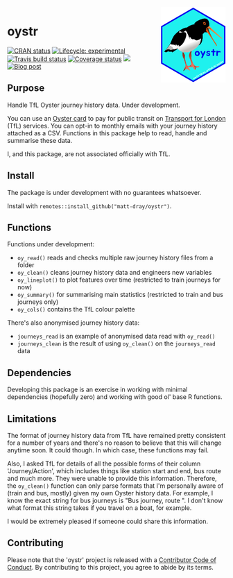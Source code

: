<img src="https://raw.githubusercontent.com/matt-dray/stickers/master/output/oystr_hex.png" width="150" align="right">

# oystr

<!-- badges: start -->
[![CRAN status](https://www.r-pkg.org/badges/version/oystr)](https://CRAN.R-project.org/package=oystr)
[![Lifecycle: experimental](https://img.shields.io/badge/lifecycle-experimental-orange.svg)](https://www.tidyverse.org/lifecycle/#experimental)
[![Travis build status](https://travis-ci.org/matt-dray/oystr.svg?branch=master)](https://travis-ci.org/matt-dray/oystr)
[![Coverage status](https://codecov.io/gh/matt-dray/oystr/branch/master/graph/badge.svg)](https://codecov.io/github/matt-dray/oystr?branch=master)
[![](https://img.shields.io/github/languages/code-size/matt-dray/oystr.svg)](https://github.com/matt-dray/oystr)
[![Blog post](https://img.shields.io/badge/rostrum.blog-post-008900?labelColor=000000&logo=data%3Aimage%2Fgif%3Bbase64%2CR0lGODlhEAAQAPEAAAAAABWCBAAAAAAAACH5BAlkAAIAIf8LTkVUU0NBUEUyLjADAQAAACwAAAAAEAAQAAAC55QkISIiEoQQQgghRBBCiCAIgiAIgiAIQiAIgSAIgiAIQiAIgRAEQiAQBAQCgUAQEAQEgYAgIAgIBAKBQBAQCAKBQEAgCAgEAoFAIAgEBAKBIBAQCAQCgUAgEAgCgUBAICAgICAgIBAgEBAgEBAgEBAgECAgICAgECAQIBAQIBAgECAgICAgICAgECAQECAQICAgICAgICAgEBAgEBAgEBAgICAgICAgECAQIBAQIBAgECAgICAgIBAgECAQECAQIBAgICAgIBAgIBAgEBAgECAgECAgICAgICAgECAgECAgQIAAAQIKAAAh%2BQQJZAACACwAAAAAEAAQAAAC55QkIiESIoQQQgghhAhCBCEIgiAIgiAIQiAIgSAIgiAIQiAIgRAEQiAQBAQCgUAQEAQEgYAgIAgIBAKBQBAQCAKBQEAgCAgEAoFAIAgEBAKBIBAQCAQCgUAgEAgCgUBAICAgICAgIBAgEBAgEBAgEBAgECAgICAgECAQIBAQIBAgECAgICAgICAgECAQECAQICAgICAgICAgEBAgEBAgEBAgICAgICAgECAQIBAQIBAgECAgICAgIBAgECAQECAQIBAgICAgIBAgIBAgEBAgECAgECAgICAgICAgECAgECAgQIAAAQIKAAA7)](https://matt-dray.github.io/oystr/)
<!-- badges: end -->

## Purpose

Handle TfL Oyster journey history data. Under development.

You can use an [Oyster card](https://oyster.tfl.gov.uk/oyster/entry.do) to pay for public transit on [Transport for London](https://tfl.gov.uk/) (TfL) services. You can opt-in to monthly emails with your journey history attached as a CSV. Functions in this package help to read, handle and summarise these data.

I, and this package, are not associated officially with TfL.

## Install

The package is under development with no guarantees whatsoever.

Install with `remotes::install_github("matt-dray/oystr")`.

## Functions

Functions under development:

* `oy_read()` reads and checks multiple raw journey history files from a folder
* `oy_clean()` cleans journey history data and engineers new variables
* `oy_lineplot()` to plot features over time (restricted to train journeys for now)
* `oy_summary()` for summarising main statistics (restricted to train and bus journeys only)
* `oy_cols()` contains the TfL colour palette

There's also anonymised journey history data:

* `journeys_read` is an example of anonymised data read with `oy_read()`
* `journeys_clean` is the result of using `oy_clean()` on the `journeys_read` data

## Dependencies

Developing this package is an exercise in working with minimal dependencies (hopefully zero) and working with good ol' base R functions.

## Limitations

The format of journey history data from TfL have remained pretty consistent for a number of years and there's no reason to believe that this will change anytime soon. It could though. In which case, these functions may fail.

Also, I asked TfL for details of all the possible forms of their column 'Journey/Action', which includes things like station start and end, bus route and much more. They were unable to provide this information. Therefore, the `oy_clean()` function can only parse formats that I'm personally aware of (train and bus, mostly) given my own Oyster history data. For example, I know the exact string for bus journeys is "Bus journey, route <number>". I don't know what format this string takes if you travel on a boat, for example.

I would be extremely pleased if someone could share this information.

## Contributing

Please note that the 'oystr' project is released with a [Contributor Code of Conduct](CODE_OF_CONDUCT.md). By contributing to this project, you agree to abide by its terms.
